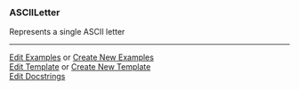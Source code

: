 ### <a id="McUtils.Parsers.RegexPatterns.ASCIILetter">ASCIILetter</a>
Represents a single ASCII letter



___

[Edit Examples](https://github.com/McCoyGroup/McUtils/edit/edit/ci/examples/McUtils/Parsers/RegexPatterns/ASCIILetter.md) or 
[Create New Examples](https://github.com/McCoyGroup/McUtils/new/edit/?filename=ci/examples/McUtils/Parsers/RegexPatterns/ASCIILetter.md) <br/>
[Edit Template](https://github.com/McCoyGroup/McUtils/edit/edit/ci/docs/McUtils/Parsers/RegexPatterns/ASCIILetter.md) or 
[Create New Template](https://github.com/McCoyGroup/McUtils/new/edit/?filename=ci/docs/templates/McUtils/Parsers/RegexPatterns/ASCIILetter.md) <br/>
[Edit Docstrings](https://github.com/McCoyGroup/McUtils/edit/edit/McUtils/Parsers/RegexPatterns/ASCIILetter/__init__.py?message=Update%20Docs)